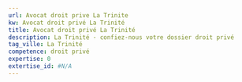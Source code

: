 ```yaml
---
url: Avocat droit prive La Trinite
kw: Avocat droit privé La Trinité
title: Avocat droit privé La Trinité
description: La Trinité - confiez-nous votre dossier droit privé
tag_ville: La Trinité
competence: droit privé
expertise: 0
extertise_id: #N/A
---
```

